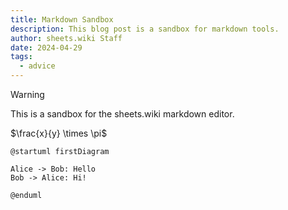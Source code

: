```yaml
---
title: Markdown Sandbox
description: This blog post is a sandbox for markdown tools.
author: sheets.wiki Staff
date: 2024-04-29
tags:
  - advice
---
```

> [!WARNING]
> This is a sandbox for the sheets.wiki markdown editor.

$\frac{x}{y} \times \pi$

```plantuml
@startuml firstDiagram

Alice -> Bob: Hello
Bob -> Alice: Hi!
		
@enduml
```
